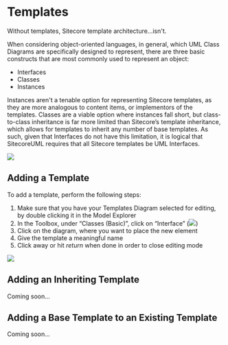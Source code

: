 # Templates

Without templates, Sitecore template architecture...isn't.

When considering object-oriented languages, in general, which UML Class Diagrams are specifically designed to represent, there are three basic constructs that are most commonly used to represent an object:

* Interfaces
* Classes
* Instances

Instances aren't a tenable option for representing Sitecore templates, as they are more analogous to content items, or implementors of the templates. Classes are a viable option where instances fall short, but class-to-class inheritance is far more limited than Sitecore’s template inheritance, which allows for templates to inherit any number of base templates. As such, given that Interfaces do not have this limitation, it is logical that SitecoreUML requires that all Sitecore templates be UML Interfaces.

![](https://github.com/zkniebel/SitecoreUML/blob/master/assets/StarUML-Interfaces-Interface.png?raw=true)

## Adding a Template

To add a template, perform the following steps:

1. Make sure that you have your Templates Diagram selected for editing, by double clicking it in the Model Explorer
2. In the Toolbox, under “Classes \(Basic\)”, click on “Interface” \(![](https://github.com/zkniebel/SitecoreUML/blob/master/assets/StarUML-Interfaces-ToolboxInterface.png?raw=true)\)
3. Click on the diagram, where you want to place the new element
4. Give the template a meaningful name 
5. Click away or hit _return_ when done in order to close editing mode

![](https://github.com/zkniebel/SitecoreUML/blob/master/assets/StarUML-Interfaces-Add.png?raw=true)

## Adding an Inheriting Template

Coming soon...

## Adding a Base Template to an Existing Template

Coming soon...


